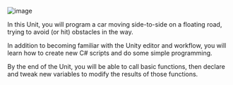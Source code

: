 ![image](https://user-images.githubusercontent.com/29371222/183106805-e04180d6-4643-41bc-be0c-3f813fd3b37d.png)

In this Unit, you will program a car moving side-to-side on a floating road, trying to avoid (or hit) obstacles in the way.

In addition to becoming familiar with the Unity editor and workflow, you will learn how to create new C# scripts and do some simple programming.

By the end of the Unit, you will be able to call basic functions, then declare and tweak new variables to modify the results of those functions.
